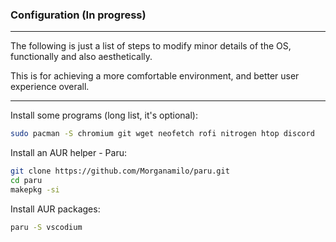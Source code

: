 ### Configuration (In progress)
---

The following is just a list of steps to modify minor details of the OS, functionally and also aesthetically.

This is for achieving a more comfortable environment, and better user experience overall.

---

Install some programs (long list, it's optional):

```sh
sudo pacman -S chromium git wget neofetch rofi nitrogen htop discord
```

Install an AUR helper - Paru:

```sh
git clone https://github.com/Morganamilo/paru.git
cd paru
makepkg -si
```

Install AUR packages:

```sh
paru -S vscodium
```